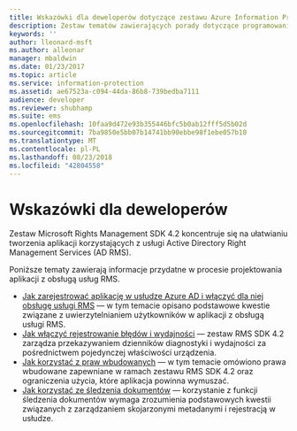 ```yaml
---
title: Wskazówki dla deweloperów dotyczące zestawu Azure Information Protection SDK 4.2| Dokumentacja firmy Microsoft
description: Zestaw tematów zawierających porady dotyczące programowania przy użyciu zestawu AIP SDK 4.2
keywords: ''
author: lleonard-msft
ms.author: alleonar
manager: mbaldwin
ms.date: 01/23/2017
ms.topic: article
ms.service: information-protection
ms.assetid: ae67523a-c094-44da-86b8-739bedba7111
audience: developer
ms.reviewer: shubhamp
ms.suite: ems
ms.openlocfilehash: 10faa9d472e93b355446bfc5b0ab12fff5d5b02d
ms.sourcegitcommit: 7ba9850e5bb07b14741bb90ebbe98f1ebe057b10
ms.translationtype: MT
ms.contentlocale: pl-PL
ms.lasthandoff: 08/23/2018
ms.locfileid: "42804558"
---
```

# <a name="developer-guidance"></a>Wskazówki dla deweloperów
Zestaw Microsoft Rights Management SDK 4.2 koncentruje się na ułatwianiu tworzenia aplikacji korzystających z usługi Active Directory Right Management Services (AD RMS).

Poniższe tematy zawierają informacje przydatne w procesie projektowania aplikacji z obsługą usług RMS.

- [Jak zarejestrować aplikację w usłudze Azure AD i włączyć dla niej obsługę usługi RMS](authentication-integration.md) — w tym temacie opisano podstawowe kwestie związane z uwierzytelnianiem użytkowników w aplikacji z obsługą usługi RMS.
- [Jak włączyć rejestrowanie błędów i wydajności](enabling-logging.md) — zestaw RMS SDK 4.2 zarządza przekazywaniem dzienników diagnostyki i wydajności za pośrednictwem pojedynczej właściwości urządzenia.
- [Jak korzystać z praw wbudowanych](built-in-rights-usage-restriction-reference.md) — w tym temacie omówiono prawa wbudowane zapewniane w ramach zestawu RMS SDK 4.2 oraz ograniczenia użycia, które aplikacja powinna wymuszać.
- [Jak korzystać ze śledzenia dokumentów](how-to-use-document-tracking.md) — korzystanie z funkcji śledzenia dokumentów wymaga zrozumienia podstawowych kwestii związanych z zarządzaniem skojarzonymi metadanymi i rejestracją w usłudze.
